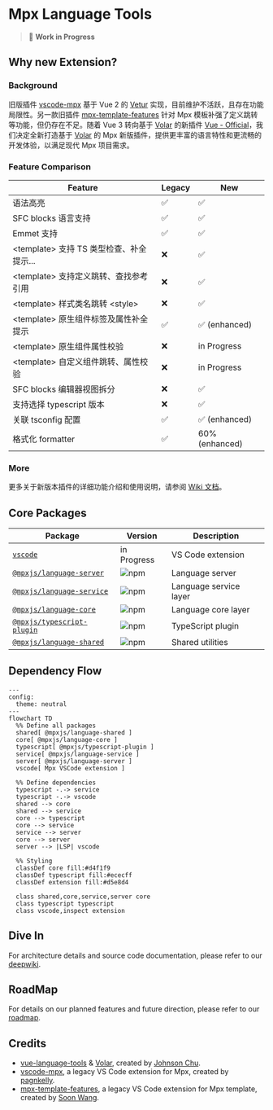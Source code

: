 # Mpx Language Tools

<div align="center">
<!-- etc. download icon -->
</div>

> 🚧 **Work in Progress**

## Why new Extension?

### Background

旧版插件 [vscode-mpx] 基于 Vue 2 的 [Vetur] 实现，目前维护不活跃，且存在功能局限性。另一款旧插件 [mpx-template-features] 针对 Mpx 模板补强了定义跳转等功能，但仍存在不足。随着 Vue 3 转向基于 [Volar] 的新插件 [Vue - Official][vue-official]，我们决定全新打造基于 [Volar] 的 Mpx 新版插件，提供更丰富的语言特性和更流畅的开发体验，以满足现代 Mpx 项目需求。

### Feature Comparison

| Feature                                    | Legacy | New            |
| ------------------------------------------ | ------ | -------------- |
| 语法高亮                                   | ✅     | ✅             |
| SFC blocks 语言支持                        | ✅     | ✅             |
| Emmet 支持                                 | ✅     | ✅             |
| \<template\> 支持 TS 类型检查、补全提示... | ❌     | ✅             |
| \<template\> 支持定义跳转、查找参考引用    | ❌     | ✅             |
| \<template\> 样式类名跳转 \<style\>        | ❌     | ✅             |
| \<template\> 原生组件标签及属性补全提示    | ✅     | ✅ (enhanced)  |
| \<template\> 原生组件属性校验              | ❌     | in Progress    |
| \<template\> 自定义组件跳转、属性校验      | ❌     | in Progress    |
| SFC blocks 编辑器视图拆分                  | ❌     | ✅             |
| 支持选择 typescript 版本                   | ❌     | ✅             |
| 关联 tsconfig 配置                         | ✅     | ✅ (enhanced)  |
| 格式化 formatter                           | ✅     | 60% (enhanced) |

### More

更多关于新版本插件的详细功能介绍和使用说明，请参阅 [Wiki 文档][mpx-vscode-wiki]。

## Core Packages

| Package                                  | Version             | Description            |
| ---------------------------------------- | ------------------- | ---------------------- |
| [`vscode`][mpx-vscode-readme]            | in Progress         | VS Code extension      |
| [`@mpxjs/language-server`][server-pkg]   | ![npm][server-npm]  | Language server        |
| [`@mpxjs/language-service`][service-pkg] | ![npm][service-npm] | Language service layer |
| [`@mpxjs/language-core`][core-pkg]       | ![npm][core-npm]    | Language core layer    |
| [`@mpxjs/typescript-plugin`][ts-pkg]     | ![npm][ts-npm]      | TypeScript plugin      |
| [`@mpxjs/language-shared`][shared-pkg]   | ![npm][shared-npm]  | Shared utilities       |

## Dependency Flow

```mermaid
---
config:
  theme: neutral
---
flowchart TD
  %% Define all packages
  shared[ @mpxjs/language-shared ]
  core[ @mpxjs/language-core ]
  typescript[ @mpxjs/typescript-plugin ]
  service[ @mpxjs/language-service ]
  server[ @mpxjs/language-server ]
  vscode[ Mpx VSCode extension ]

  %% Define dependencies
  typescript -.-> service
  typescript -.-> vscode
  shared --> core
  shared --> service
  core --> typescript
  core --> service
  service --> server
  core --> server
  server --> |LSP| vscode

  %% Styling
  classDef core fill:#d4f1f9
  classDef typescript fill:#ececff
  classDef extension fill:#d5e8d4

  class shared,core,service,server core
  class typescript typescript
  class vscode,inspect extension
```

## Dive In

For architecture details and source code documentation, please refer to our [deepwiki][mpx-deep-wiki].

## RoadMap

For details on our planned features and future direction, please refer to our [roadmap].

## Credits

- [vue-language-tools] & [Volar], created by [Johnson Chu].
- [vscode-mpx], a legacy VS Code extension for Mpx, created by [pagnkelly].
- [mpx-template-features], a legacy VS Code extension for Mpx template, created by [Soon Wang].

<!-- Reference Links -->

[vscode-mpx]: https://marketplace.visualstudio.com/items?itemName=pagnkelly.mpx
[mpx-template-features]: https://marketplace.visualstudio.com/items?itemName=wangshun.mpx-template-features
[vetur]: https://github.com/vuejs/vetur
[Volar]: https://github.com/volarjs/volar.js
[vue-official]: https://marketplace.visualstudio.com/items?itemName=Vue.volar
[vue-language-tools]: https://github.com/vuejs/language-tools
[mpx-deep-wiki]: https://deepwiki.com/mpx-ecology/language-tools
[mpx-vscode-wiki]: https://github.com/mpx-ecology/language-tools/wiki
[roadmap]: https://github.com/mpx-ecology/language-tools/wiki/Roadmap
[Johnson Chu]: https://github.com/johnsoncodehk
[pagnkelly]: https://github.com/pagnkelly
[Soon Wang]: https://github.com/wangshunnn

<!-- Package Links -->

[mpx-vscode-readme]: vscode/README.md
[server-pkg]: packages/language-server
[service-pkg]: packages/language-service
[core-pkg]: packages/language-core
[ts-pkg]: packages/typescript-plugin
[shared-pkg]: packages/language-shared

<!-- NPM Badge Links -->

[mpx-vscode-market]: https://img.shields.io/npm/v/@mpxjs/vscode-mpx
[server-npm]: https://img.shields.io/npm/v/@mpxjs/language-server
[service-npm]: https://img.shields.io/npm/v/@mpxjs/language-service
[core-npm]: https://img.shields.io/npm/v/@mpxjs/language-core
[ts-npm]: https://img.shields.io/npm/v/@mpxjs/typescript-plugin
[shared-npm]: https://img.shields.io/npm/v/@mpxjs/language-shared
